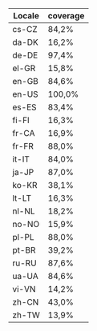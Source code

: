 ﻿| Locale | coverage |
| ------ | -------- |
| cs-CZ | 84,2% |
| da-DK | 16,2% |
| de-DE | 97,4% |
| el-GR | 15,8% |
| en-GB | 84,6% |
| en-US | 100,0% |
| es-ES | 83,4% |
| fi-FI | 16,3% |
| fr-CA | 16,9% |
| fr-FR | 88,0% |
| it-IT | 84,0% |
| ja-JP | 87,0% |
| ko-KR | 38,1% |
| lt-LT | 16,3% |
| nl-NL | 18,2% |
| no-NO | 15,9% |
| pl-PL | 88,0% |
| pt-BR | 39,2% |
| ru-RU | 87,6% |
| ua-UA | 84,6% |
| vi-VN | 14,2% |
| zh-CN | 43,0% |
| zh-TW | 13,9% |
